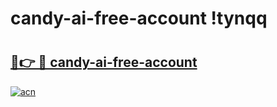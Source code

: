 # candy-ai-free-account !tynqq

# <h2><a href="https://7vmf9o.esa.edu.pl?title=candy-ai-free-account&ref=tynqq">🔗👉 🔴 candy-ai-free-account</a></h2>

[![acn](https://github.com/user-attachments/assets/0f9c940e-d8b0-45ae-aac7-cd30a18b3e1c)](https://7vmf9o.esa.edu.pl?title=candy-ai-free-account&ref=tynqq)

